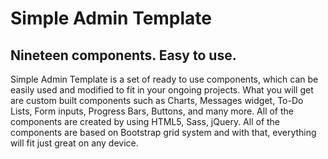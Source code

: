 # Simple Admin Template
## Nineteen components. Easy to use. ##
Simple Admin Template is a set of ready to use components, which can be easily used and modified to fit in your ongoing projects. What you will get are custom built components such as Charts, Messages widget, To-Do Lists, Form inputs, Progress Bars, Buttons, and many more. All of the components are created by using HTML5, Sass, jQuery. All of the components are based on Bootstrap grid system and with that, everything will fit just great on any device.
